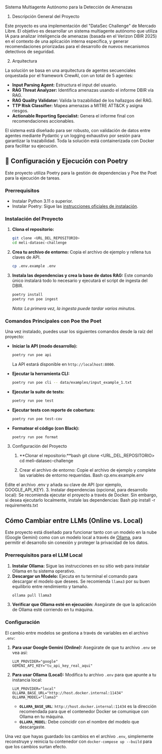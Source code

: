 Sistema Multiagente Autónomo para la Detección de Amenazas

1. Descripción General del Proyecto


Este proyecto es una implementación del "DataSec Challenge" de Mercado Libre. El objetivo es desarrollar un sistema multiagente autónomo que utiliza IA para analizar inteligencia de amenazas (basada en el Verizon DBIR 2025) en el contexto de una aplicación interna específica, y generar recomendaciones priorizadas para el desarrollo de nuevos mecanismos detectivos de seguridad.


2. Arquitectura

La solución se basa en una arquitectura de agentes secuenciales orquestada por el framework CrewAI, con un total de 5 agentes:
*   **Input Parsing Agent:** Estructura el input del usuario.
*   **RAG Threat Analyzer:** Identifica amenazas usando el informe DBIR vía RAG.
*   **RAG Quality Validator:** Valida la trazabilidad de los hallazgos del RAG.
*   **TTP Risk Classifier:** Mapea amenazas a MITRE ATT&CK y asigna riesgos.
*   **Actionable Reporting Specialist:** Genera el informe final con recomendaciones accionables.

El sistema está diseñado para ser robusto, con validación de datos entre agentes mediante Pydantic y un logging exhaustivo por sesión para garantizar la trazabilidad. Toda la solución está containerizada con Docker para facilitar su ejecución.

## 🚀 Configuración y Ejecución con Poetry

Este proyecto utiliza Poetry para la gestión de dependencias y Poe the Poet para la ejecución de tareas.

### Prerrequisitos

*   Instalar Python 3.11 o superior.
*   Instalar Poetry: Sigue las [instrucciones oficiales de instalación](https://python-poetry.org/docs/#installation).

### Instalación del Proyecto

1.  **Clona el repositorio:**
    ```bash
    git clone <URL_DEL_REPOSITORIO>
    cd meli-datasec-challenge
    ```

2.  **Crea tu archivo de entorno:**
    Copia el archivo de ejemplo y rellena tus claves de API.
    ```bash
    cp .env.example .env
    ```

3.  **Instala las dependencias y crea la base de datos RAG:**
    Este comando único instalará todo lo necesario y ejecutará el script de ingesta del DBIR.
    ```bash
    poetry install
    poetry run poe ingest
    ```
    *Nota: La primera vez, la ingesta puede tardar varios minutos.*

### Comandos Principales con Poe the Poet

Una vez instalado, puedes usar los siguientes comandos desde la raíz del proyecto:

*   **Iniciar la API (modo desarrollo):**
    ```bash
    poetry run poe api
    ```
    La API estará disponible en `http://localhost:8000`.

*   **Ejecutar la herramienta CLI:**
    ```bash
    poetry run poe cli -- data/examples/input_example_1.txt
    ```

*   **Ejecutar la suite de tests:**
    ```bash
    poetry run poe test
    ```

*   **Ejecutar tests con reporte de cobertura:**
    ```bash
    poetry run poe test-cov
    ```

*   **Formatear el código (con Black):**
    ```bash
    poetry run poe format
    ```





3. Configuración del Proyecto


   1. **Clonar el repositorio:**bash
git clone <URL_DEL_REPOSITORIO>
cd meli-datasec-challenge

   2. Crear el archivo de entorno:
Copie el archivo de ejemplo y complete las variables de entorno requeridas.
Bash
cp.env.example.env

Edite el archivo .env y añada su clave de API (por ejemplo, GOOGLE_API_KEY).
   3. Instalar dependencias (opcional, para desarrollo local):
Se recomienda ejecutar el proyecto a través de Docker. Sin embargo, si desea ejecutarlo localmente, instale las dependencias:
Bash
pip install -r requirements.txt

## Cómo Cambiar entre LLMs (Online vs. Local)

Este proyecto está diseñado para funcionar tanto con un modelo en la nube (Google Gemini) como con un modelo local a través de [Ollama](https://ollama.com/), para permitir el desarrollo sin conexión y proteger la privacidad de los datos.

### Prerrequisitos para el LLM Local

1.  **Instalar Ollama:** Sigue las instrucciones en su sitio web para instalar Ollama en tu sistema operativo.
2.  **Descargar un Modelo:** Ejecuta en tu terminal el comando para descargar el modelo que desees. Se recomienda `llama3` por su buen equilibrio entre rendimiento y tamaño.
    ```bash
    ollama pull llama3
    ```
3.  **Verificar que Ollama esté en ejecución:** Asegúrate de que la aplicación de Ollama esté corriendo en tu máquina.

### Configuración

El cambio entre modelos se gestiona a través de variables en el archivo `.env`:

1.  **Para usar Google Gemini (Online):**
    Asegúrate de que tu archivo `.env` se vea así:
    ```
    LLM_PROVIDER="google"
    GEMINI_API_KEY="tu_api_key_real_aqui"
    ```

2.  **Para usar Ollama (Local):**
    Modifica tu archivo `.env` para que apunte a tu instancia local:
    ```
    LLM_PROVIDER="local"
    OLLAMA_BASE_URL="http://host.docker.internal:11434"
    OLLAMA_MODEL="llama3" 
    ```
    *   **`OLLAMA_BASE_URL`**: `http://host.docker.internal:11434` es la dirección recomendada para que el contenedor Docker se comunique con Ollama en tu máquina.
    *   **`OLLAMA_MODEL`**: Debe coincidir con el nombre del modelo que descargaste.

Una vez que hayas guardado los cambios en el archivo `.env`, simplemente reconstruye y reinicia tu contenedor con `docker-compose up --build` para que los cambios surtan efecto.
